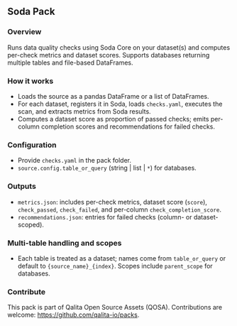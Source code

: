 ## Soda Pack

### Overview
Runs data quality checks using Soda Core on your dataset(s) and computes per-check metrics and dataset scores. Supports databases returning multiple tables and file-based DataFrames.

### How it works
- Loads the source as a pandas DataFrame or a list of DataFrames.
- For each dataset, registers it in Soda, loads `checks.yaml`, executes the scan, and extracts metrics from Soda results.
- Computes a dataset score as proportion of passed checks; emits per-column completion scores and recommendations for failed checks.

### Configuration
- Provide `checks.yaml` in the pack folder.
- `source.config.table_or_query` (string | list | `*`) for databases.

### Outputs
- `metrics.json`: includes per-check metrics, dataset score (`score`), `check_passed`, `check_failed`, and per-column `check_completion_score`.
- `recommendations.json`: entries for failed checks (column- or dataset-scoped).

### Multi-table handling and scopes
- Each table is treated as a dataset; names come from `table_or_query` or default to `{source_name}_{index}`. Scopes include `parent_scope` for databases.

### Contribute
This pack is part of Qalita Open Source Assets (QOSA). Contributions are welcome: https://github.com/qalita-io/packs.
